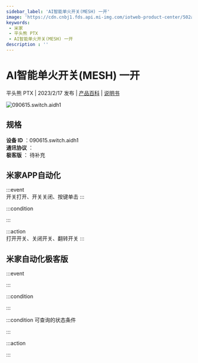 ```yaml
---
sidebar_label: 'AI智能单火开关(MESH) 一开'
image: 'https://cdn.cnbj1.fds.api.mi-img.com/iotweb-product-center/502afb6ff4d5bac1bdb1f65da19f2128_1667782650384.png?GalaxyAccessKeyId=AKVGLQWBOVIRQ3XLEW&Expires=9223372036854775807&Signature=noZEtb/6GOx0c1abZCzln2MfUBc='
keywords: 
 - 米家
 - 平头熊 PTX
 - AI智能单火开关(MESH) 一开
description : ''
---
```

# AI智能单火开关(MESH) 一开

平头熊 PTX | 2023/2/17 发布 | [产品百科](https://home.mi.com/webapp/content/baike/product/index.html?model=090615.switch.aidh1/) | [说明书](https://home.mi.com/views/introduction.html?model=090615.switch.aidh1&region=cn)

![090615.switch.aidh1](https://cdn.cnbj1.fds.api.mi-img.com/iotweb-product-center/502afb6ff4d5bac1bdb1f65da19f2128_1667782650384.png?GalaxyAccessKeyId=AKVGLQWBOVIRQ3XLEW&Expires=9223372036854775807&Signature=noZEtb/6GOx0c1abZCzln2MfUBc=)

## 规格  
> 
**设备 ID** ：090615.switch.aidh1  
**通讯协议** ：  
**极客版**  ： 待补充 


## 米家APP自动化  

:::event  
开关打开、开关关闭、按键单击
:::

:::condition  

:::

:::action   
打开开关、关闭开关、翻转开关
:::

## 米家自动化极客版  

:::event  

:::

:::condition  

:::

:::condition 可查询的状态条件  

:::

:::action  

:::

        
